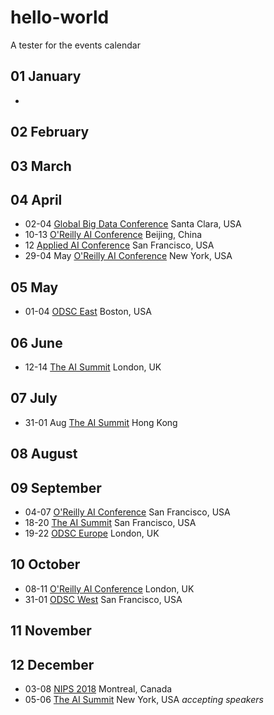 # hello-world
A tester for the events calendar

## 01 January 

* 
## 02 February

## 03 March

## 04 April
* 02-04 [Global Big Data Conference](http://www.globalbigdataconference.com/santa-clara/global-data-science-conference/event-98.html) Santa Clara, USA
* 10-13 [O'Reilly AI Conference](https://ai.oreilly.com.cn/ai-cn) Beijing, China
* 12 [Applied AI Conference](https://www.eventbrite.com/e/applied-artificial-intelligence-conference-2018-aai18-tickets-38511726611) San Francisco, USA
* 29-04 May [O'Reilly AI Conference](https://conferences.oreilly.com/artificial-intelligence/ai-ny) New York, USA

## 05 May
* 01-04 [ODSC East](https://odsc.com/boston#register) Boston, USA

## 06 June
* 12-14 [The AI Summit](https://theaisummit.com/london/) London, UK

## 07 July
* 31-01 Aug [The AI Summit](https://theaisummit.com/hongkong/) Hong Kong

## 08 August 

## 09 September 
* 04-07 [O'Reilly AI Conference](https://conferences.oreilly.com/artificial-intelligence/) San Francisco, USA
* 18-20 [The AI Summit](https://theaisummit.com/sanfrancisco/) San Francisco, USA
* 19-22 [ODSC Europe](https://odsc.com/london) London, UK

## 10 October
* 08-11 [O'Reilly AI Conference](https://conferences.oreilly.com/artificial-intelligence/) London, UK
* 31-01 [ODSC West](https://odsc.com/california) San Francisco, USA

## 11 November

## 12 December
* 03-08 [NIPS 2018](https://nips.cc/Conferences/FutureMeetings) Montreal, Canada
* 05-06 [The AI Summit](https://theaisummit.com/newyork/) New York, USA *accepting speakers*
